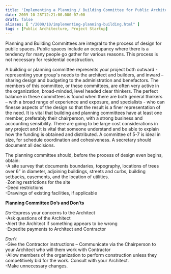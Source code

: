 ```yaml
---
title: 'Implementing a Planning / Building Committee for Public Architecture'
date: 2009-10-28T12:21:00.000-07:00
draft: false
aliases: [ "/2009/10/implementing-planning-building.html" ]
tags : [Public Architecture, Project Startup]
---
```


Planning and Building Committees are integral to the process of design for public spaces. Public spaces include an occupancy where there is a tendency for many people go gather for various reasons. This process is not necessary for residential construction.  
  
A building or planning committee represents your project both outward - representing your group's needs to the architect and builders, and inward – sharing design and budgeting to the administration and benefactors. The members of this committee, or these committees, are often very active in the organization, broad-minded, level headed clear thinkers. The perfect balance in these committees is found when there are both general thinkers – with a broad range of experience and exposure, and specialists - who can finesse aspects of the design so that the result is a finer representation of the need. It is vital that building and planning committees have at least one member, preferably their chairperson, with a strong business and accounting sensibility. There are going to be large cost considerations in any project and it is vital that someone understand and be able to explain how the funding is obtained and distributed. A committee of 5-7 is ideal in size, for schedule coordination and cohesiveness. A secretary should document all decisions.  
  
The planning committee should, before the process of design even begins, obtain:  
\-A site survey that documents boundaries, topography, locations of trees over 6” in diameter, adjoining buildings, streets and curbs, building setbacks, easements, and the location of utilities.  
\-Zoning restrictions for the site  
\-Deed restrictions  
\-Drawings of existing facilities, if applicable  
  
**Planning Committee Do’s and Don’ts**  
  
_Do_\-Express your concerns to the Architect  
\-Ask questions of the Architect  
\-Alert the Architect if something appears to be wrong  
\-Expedite payments to Architect and Contractor  
  
_Don’t_  
\-Give the Contractor instructions – Communicate via the Chairperson to your Architect who will them work with Contractor  
\-Allow members of the organization to perform construction unless they competitively bid for the work. Consult with your Architect.  
\-Make unnecessary changes.